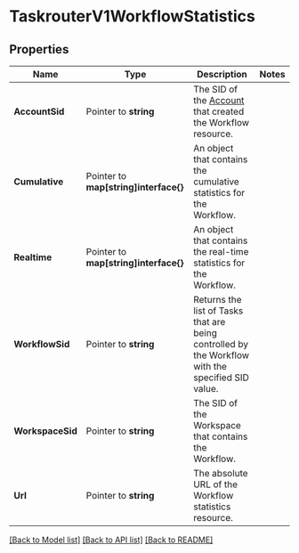 # TaskrouterV1WorkflowStatistics

## Properties

Name | Type | Description | Notes
------------ | ------------- | ------------- | -------------
**AccountSid** | Pointer to **string** | The SID of the [Account](https://www.twilio.com/docs/iam/api/account) that created the Workflow resource. |
**Cumulative** | Pointer to **map[string]interface{}** | An object that contains the cumulative statistics for the Workflow. |
**Realtime** | Pointer to **map[string]interface{}** | An object that contains the real-time statistics for the Workflow. |
**WorkflowSid** | Pointer to **string** | Returns the list of Tasks that are being controlled by the Workflow with the specified SID value. |
**WorkspaceSid** | Pointer to **string** | The SID of the Workspace that contains the Workflow. |
**Url** | Pointer to **string** | The absolute URL of the Workflow statistics resource. |

[[Back to Model list]](../README.md#documentation-for-models) [[Back to API list]](../README.md#documentation-for-api-endpoints) [[Back to README]](../README.md)


